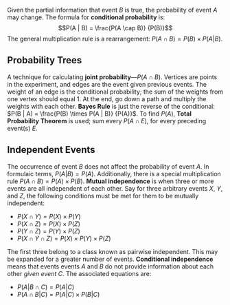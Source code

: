 Given the partial information that event $B$ is true, the probability of event $A$ may change. The formula for **conditional probability** is:
$$P(A | B) = \frac{P(A \cap B)} {P(B)}$$
The general multiplication rule is a rearrangement: $P(A \cap B) = P(B) \times P(A | B)$.
## Probability Trees
A technique for calculating **joint probability**—$P(A \cap B)$. Vertices are points in the experiment, and edges are the event given previous events. The weight of an edge is the conditional probability; the sum of the weights from one vertex should equal 1. At the end, go down a path and multiply the weights with each other.
**Bayes Rule** is just the reverse of the conditional: $P(B | A) = \frac{P(B) \times P(A | B)} {P(A)}$. To find $P(A)$, **Total Probability Theorem** is used; sum every $P(A \cap E)$, for every preceding event(s) $E$.
## Independent Events
The occurrence of event $B$ does not affect the probability of event $A$. In formulaic terms, $P(A | B) = P(A)$. Additionally, there is a special multiplication rule $P(A \cap B) = P(A) \times P(B)$. 
**Mutual independence** is when three or more events are all independent of each other. Say for three arbitrary events $X$, $Y$, and $Z$, the following conditions must be met for them to be mutually independent:
- $P(X \cap Y) = P(X) \times P(Y)$
- $P(X \cap Z) = P(X) \times P(Z)$
- $P(Y \cap Z) = P(Y) \times P(Z)$
- $P(X \cap Y \cap Z) = P(X) \times P(Y) \times P(Z)$

The first three belong to a class known as pairwise independent. This may be expanded for a greater number of events.
**Conditional independence** means that events events $A$ and $B$ do not provide information about each other *given event $C$*. The associated equations are:
- $P(A | B \cap C) = P(A | C)$
- $P(A \cap B | C) = P(A | C) \times P(B | C)$